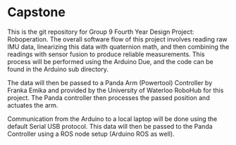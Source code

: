 # Capstone

This is the git repository for Group 9 Fourth Year Design Project: Roboperation. The overall software flow of this project involves reading raw IMU data, linearizing this data with quaternion math, and then combining the readings with sensor fusion to produce reliable measurements. This process will be performed using the Arduino Due, and the code can be found in the Arduino sub directory.

The data will then be passed to a Panda Arm (Powertool) Controller by Franka Emika and provided by the University of Waterloo RoboHub for this project. The Panda controller then processes the passed position and actuates the arm.

Communication from the Arduino to a local laptop will be done using the default Serial USB protocol. This data will then be passed to the Panda Controller using a ROS node setup (Arduino ROS as well).

